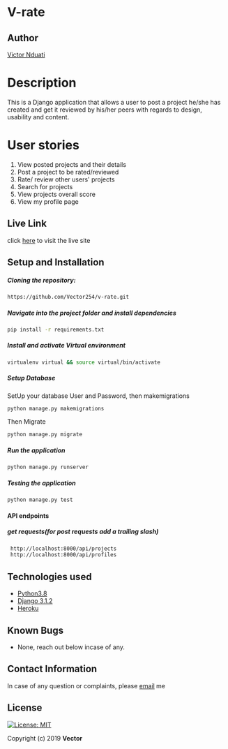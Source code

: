 # V-rate  
## Author  
  
[Victor Nduati](https://github.com/Vector254)  
  
# Description  
This is a Django application that allows a user to post a project he/she has created and get it reviewed by his/her peers with regards to design, usability and content.

# User stories
1. View posted projects and their details
2. Post a project to be rated/reviewed
3. Rate/ review other users' projects
4. Search for projects 
5. View projects overall score
6. View my profile page
  
##  Live Link  
click [here](https://v_rate.herokuapp.com/)  to visit the live site
    
  
## Setup and Installation  
   
##### Cloning the repository:  
 ```bash
 https://github.com/Vector254/v-rate.git
```
##### Navigate into the project folder and install dependencies  
 ```bash 
 pip install -r requirements.txt 
```
##### Install and activate Virtual environment
 ```bash 
 virtualenv virtual && source virtual/bin/activate  
```  

 ##### Setup Database  
  SetUp your database User and Password, then makemigrations 
 ```bash 
 python manage.py makemigrations 
 ``` 
 Then Migrate  
 ```bash 
 python manage.py migrate 
```
##### Run the application  
 ```bash 
 python manage.py runserver 
``` 

##### Testing the application  
 ```bash 
 python manage.py test 
```
#### API endpoints
##### get requests(for post requests add a trailing slash)
```bash
 http://localhost:8000/api/projects
 http://localhost:8000/api/profiles
```

 
  
  
## Technologies used  
  
* [Python3.8](https://www.python.org/)  
* [Django 3.1.2](https://www.djangoproject.com/download/)  
* [Heroku](https://heroku.com)  
  
  
## Known Bugs  
* None, reach out below incase of any.
  
## Contact Information   
In case of any question or complaints, please [email](ochrist7@gmail.com) me
  
## License 

[![License: MIT](https://img.shields.io/badge/License-MIT-yellow.svg)](https://opensource.org/licenses/MIT)
 
 Copyright (c) 2019 **Vector**